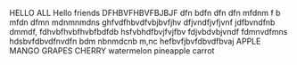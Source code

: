 HELLO ALL 
Hello friends 
DFHBVFHBVFBJBJF
dfn bdfn dfn dfn mfdnm
f b mfdn dfmn mdnmnmdns
ghfvdfhbvdfvbjbvfjhv
dfjvndfjvfjvnf
jdfbvndfnb dmmdf,
fdhvbfhvbfhvbfbdfdb
hsfvbhdfbvjfvjfbv
fdjvbdvbjvndf
fdmnvdfmns
hdsbvfdbvdfnvdfn bdm nbnmdcnb m,nc
hefbvfjbvfdbvdfbvaj
APPLE
MANGO
GRAPES
CHERRY
watermelon
pineapple
carrot
